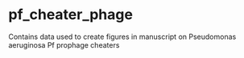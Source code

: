 # pf_cheater_phage
Contains data used to create figures in manuscript on Pseudomonas aeruginosa Pf prophage cheaters
